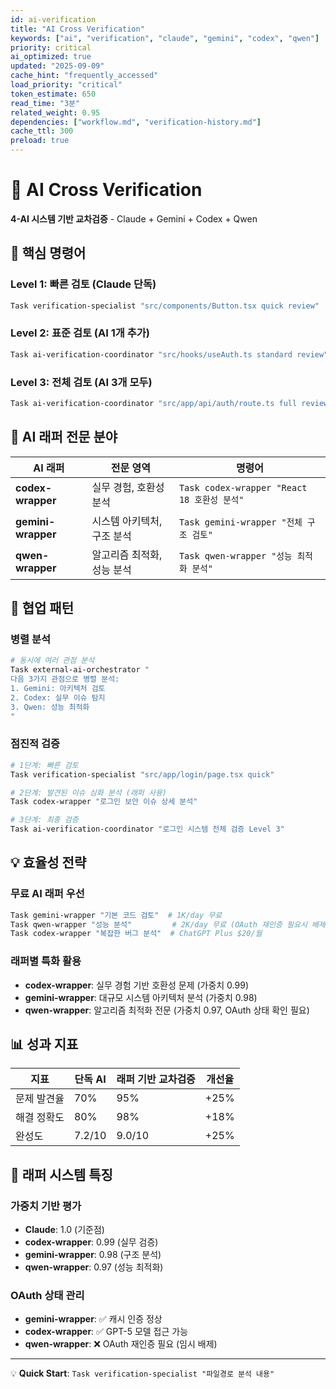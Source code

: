 ```yaml
---
id: ai-verification
title: "AI Cross Verification"
keywords: ["ai", "verification", "claude", "gemini", "codex", "qwen"]
priority: critical
ai_optimized: true
updated: "2025-09-09"
cache_hint: "frequently_accessed"
load_priority: "critical"
token_estimate: 650
read_time: "3분"
related_weight: 0.95
dependencies: ["workflow.md", "verification-history.md"]
cache_ttl: 300
preload: true
---
```


# 🤖 AI Cross Verification

**4-AI 시스템 기반 교차검증** - Claude + Gemini + Codex + Qwen

## 🎯 핵심 명령어

### Level 1: 빠른 검토 (Claude 단독)
```bash
Task verification-specialist "src/components/Button.tsx quick review"
```

### Level 2: 표준 검토 (AI 1개 추가)
```bash
Task ai-verification-coordinator "src/hooks/useAuth.ts standard review"
```

### Level 3: 전체 검토 (AI 3개 모두)
```bash
Task ai-verification-coordinator "src/app/api/auth/route.ts full review"
```

## 🤖 AI 래퍼 전문 분야

| AI 래퍼 | 전문 영역 | 명령어 |
|---------|-----------|---------|
| **codex-wrapper** | 실무 경험, 호환성 분석 | `Task codex-wrapper "React 18 호환성 분석"` |
| **gemini-wrapper** | 시스템 아키텍처, 구조 분석 | `Task gemini-wrapper "전체 구조 검토"` |
| **qwen-wrapper** | 알고리즘 최적화, 성능 분석 | `Task qwen-wrapper "성능 최적화 분석"`|

## 🔄 협업 패턴

### 병렬 분석
```bash
# 동시에 여러 관점 분석
Task external-ai-orchestrator "
다음 3가지 관점으로 병렬 분석:
1. Gemini: 아키텍처 검토
2. Codex: 실무 이슈 탐지  
3. Qwen: 성능 최적화
"
```

### 점진적 검증
```bash
# 1단계: 빠른 검토
Task verification-specialist "src/app/login/page.tsx quick"

# 2단계: 발견된 이슈 심화 분석 (래퍼 사용)
Task codex-wrapper "로그인 보안 이슈 상세 분석"

# 3단계: 최종 검증
Task ai-verification-coordinator "로그인 시스템 전체 검증 Level 3"
```

## 💡 효율성 전략

### 무료 AI 래퍼 우선
```bash
Task gemini-wrapper "기본 코드 검토"  # 1K/day 무료
Task qwen-wrapper "성능 분석"         # 2K/day 무료 (OAuth 재인증 필요시 배제)
Task codex-wrapper "복잡한 버그 분석"  # ChatGPT Plus $20/월
```

### 래퍼별 특화 활용
- **codex-wrapper**: 실무 경험 기반 호환성 문제 (가중치 0.99)
- **gemini-wrapper**: 대규모 시스템 아키텍처 분석 (가중치 0.98)  
- **qwen-wrapper**: 알고리즘 최적화 전문 (가중치 0.97, OAuth 상태 확인 필요)

## 📊 성과 지표

| 지표 | 단독 AI | 래퍼 기반 교차검증 | 개선율 |
|------|---------|-------------------|--------|
| 문제 발견율 | 70% | 95% | +25% |
| 해결 정확도 | 80% | 98% | +18% |
| 완성도 | 7.2/10 | 9.0/10 | +25% |

## 🔧 래퍼 시스템 특징

### 가중치 기반 평가
- **Claude**: 1.0 (기준점)
- **codex-wrapper**: 0.99 (실무 검증)
- **gemini-wrapper**: 0.98 (구조 분석)
- **qwen-wrapper**: 0.97 (성능 최적화)

### OAuth 상태 관리
- **gemini-wrapper**: ✅ 캐시 인증 정상
- **codex-wrapper**: ✅ GPT-5 모델 접근 가능
- **qwen-wrapper**: ❌ OAuth 재인증 필요 (임시 배제)

---

💡 **Quick Start**: `Task verification-specialist "파일경로 분석 내용"`